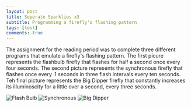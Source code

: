 ```yaml
---
layout: post
title: Seperate Sparklies x3
subtitle: Programming a firefly's flashing pattern
tags: [test]
comments: true
---
```


The assignment for the reading period was to complete three different programs that emulate a firefly's flashing pattern.
The first picure represents the flashbulb firefly that flashes for half a second once every four seconds. 
The second picture represents the synchronous firefly that flashes once every .1 seconds in three flash intervals every ten seconds. 
Teh final picture represents the Big Dipper firefly that constantly increases its illuminoscity for a little over a second, every three seconds. 


![Flash Bulb](https://paulharshbarger.github.io/img/flashBulb.jpeg)
![Synchronous](https://paulharshbarger.github.io/img/synchronous.jpeg)
![Big Dipper](https://paulharshbarger.github.io/img/bigDipper.jpeg)
